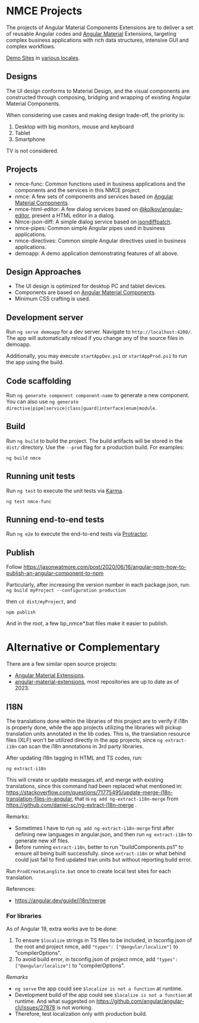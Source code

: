 # NMCE Projects

The projects of Angular Material Components Extensions are to deliver a set of reusable Angular codes and [Angular Material](https://material.angular.io/) Extensions, targeting complex business applications with rich data structures, intensive GUI and complex workflows.

[Demo Sites](https://zijianhuang.github.io/nmce/en/) in [various locales](https://zijianhuang.github.io/nmce/).

## Designs

The UI design conforms to Material Design, and the visual components are constructed through composing, bridging and wrapping of existing Angular Material Components.

When considering use cases and making design trade-off, the priority is:
1. Desktop with big monitors, mouse and keyboard
1. Tablet
1. Smartphone

TV is not considered.

## Projects
* nmce-func: Common functions used in business applications and the components and the services in this NMCE project.
* nmce: A few sets of components and services based on [Angular Material Components](https://material.angular.io/components/categories).
* nmce-html-editor: A few dialog services based on [@kolkov/angular-editor](https://github.com/kolkov/angular-editor), present a HTML editor in a dialog.
* Nmce-json-diff: A simple dialog service based on [jsondiffpatch](https://github.com/benjamine/jsondiffpatch).
* nmce-pipes: Common simple Angular pipes used in business applications.
* nmce-directives: Common simple Angular directives used in business applications.
* demoapp: A demo application demonstrating features of all above.

## Design Approaches

* The UI design is optimized for desktop PC and tablet devices.
* Components are based on [Angular Material Components](https://material.angular.io/components/categories).
* Minimum CSS crafting is used.

## Development server

Run `ng serve demoapp` for a dev server. Navigate to `http://localhost:4200/`. The app will automatically reload if you change any of the source files in demoapp.

Additionally, you may execute `startAppDev.ps1` or `startAppProd.ps1` to run the app using the build.

## Code scaffolding

Run `ng generate component component-name` to generate a new component. You can also use `ng generate directive|pipe|service|class|guard|interface|enum|module`.

## Build

Run `ng build` to build the project. The build artifacts will be stored in the `dist/` directory. Use the `--prod` flag for a production build. For examples:

`ng build nmce`

## Running unit tests

Run `ng test` to execute the unit tests via [Karma](https://karma-runner.github.io).

`ng test nmce-func`

## Running end-to-end tests

Run `ng e2e` to execute the end-to-end tests via [Protractor](http://www.protractortest.org/).

## Publish

Follow https://jasonwatmore.com/post/2020/06/16/angular-npm-how-to-publish-an-angular-component-to-npm

Particularly, after increasing the version number in each package.json, run:
`ng build myProject --configuration production`

then `cd dist/myProject`, and

`npm publish`

And in the root, a few bp_nmce*.bat files make it easier to publish.

# Alternative or Complementary
There are a few similar open source projects:

* [Angular Material Extensions](https://ng-matero.github.io/extensions/).
* [angular-material-extensions](https://github.com/angular-material-extensions), most repositories are up to date as of 2023.

## I18N

The translations done within the libraries of this project are to verify if i18n is properly done, while the app projects utilizing the libraries will pickup translation units annotated in the lib codes. This is, the translation resource files (XLF) won't be utilized directly in the app projects, since `ng extract-i18n` can scan the i18n annotations in 3rd party libraries. 

After updating i18n tagging in HTML and TS codes, run:

`ng extract-i18n`

This will create or update messages.xlf, and merge with existing translations, since this command had been replaced what mentioned in: https://stackoverflow.com/questions/71775495/update-merge-i18n-translation-files-in-angular, that is `ng add ng-extract-i18n-merge` from https://github.com/daniel-sc/ng-extract-i18n-merge .

Remarks:
* Sometimes I have to run `ng add ng-extract-i18n-merge` first after defining new languages in angular.json, and then run `ng extract-i18n` to generate new xlf files.
* Before running `extract-i18n`, better to run "buildComponents.ps1" to ensure all being built successfully. since `extract-i18n` or what behind could just fail to find updated tran units but without reporting build error.

Run `ProdCreateLangSite.bat` once to create local test sites for each translation.

References:
* https://angular.dev/guide/i18n/merge

### For libraries

As of Angular 19, extra works ave to be done:
1. To ensure `$localize` strings in TS files to be included, in tsconfig.json of the root and project nmce, add `"types": ["@angular/localize"]` to "compilerOptions".
1. To avoid build error, in tsconfig.json of project nmce, add `"types": ["@angular/localize"]` to "compilerOptions".

*Remarks*
* `ng serve` the app could see `$localize is not a function` at runtime.
* Development build of the app could see `$localize is not a function` at runtime. And what suggested on https://github.com/angular/angular-cli/issues/27878 is not working.
* Therefore, test localization only with production build.